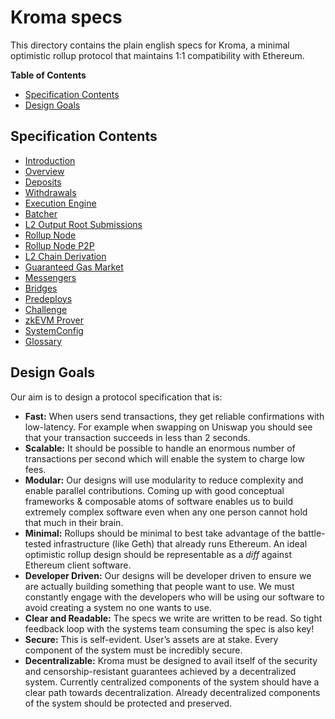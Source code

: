 <!-- DOCTOC SKIP -->
# Kroma specs

This directory contains the plain english specs for Kroma, a minimal optimistic rollup protocol
that maintains 1:1 compatibility with Ethereum.

<!-- START doctoc generated TOC please keep comment here to allow auto update -->
<!-- DON'T EDIT THIS SECTION, INSTEAD RE-RUN doctoc TO UPDATE -->
**Table of Contents**

- [Specification Contents](#specification-contents)
- [Design Goals](#design-goals)

<!-- END doctoc generated TOC please keep comment here to allow auto update -->

## Specification Contents

- [Introduction](./introduction.md)
- [Overview](./protocol/overview.md)
- [Deposits](./protocol/deposits.md)
- [Withdrawals](./protocol/withdrawals.md)
- [Execution Engine](./protocol/exec-engine.md)
- [Batcher](./protocol/batcher.md)
- [L2 Output Root Submissions](./protocol/validator.md)
- [Rollup Node](./protocol/rollup-node.md)
- [Rollup Node P2P](./protocol/rollup-node-p2p.md)
- [L2 Chain Derivation](./protocol/derivation.md)
- [Guaranteed Gas Market](./protocol/guaranteed-gas-market.md)
- [Messengers](./protocol/messengers.md)
- [Bridges](./protocol/bridges.md)
- [Predeploys](./protocol/predeploys.md)
- [Challenge](./fault-proof/challenge.md)
- [zkEVM Prover](./fault-proof/zkevm-prover.md)
- [SystemConfig](./protocol/system-config.md)
- [Glossary](./glossary.md)

## Design Goals

Our aim is to design a protocol specification that is:

- **Fast:** When users send transactions, they get reliable confirmations with low-latency.
  For example when swapping on Uniswap you should see that your transaction succeeds in less than 2
  seconds.
- **Scalable:** It should be possible to handle an enormous number of transactions
  per second which will enable the system to charge low fees.
- **Modular:** Our designs will use modularity to reduce complexity and enable parallel
  contributions. Coming up with good conceptual frameworks & composable atoms of software enables us
  to build extremely complex software even when any one person cannot hold that much in their brain.
- **Minimal:** Rollups should be minimal to best take advantage of the battle-tested infrastructure
  (like Geth) that already runs Ethereum. An ideal optimistic rollup design should be representable
  as a *diff* against Ethereum client software.
- **Developer Driven:** Our designs will be developer driven to ensure we are actually building
  something that people want to use. We must constantly engage with the developers who will be using
  our software to avoid creating a system no one wants to use.
- **Clear and Readable:** The specs we write are written to be read. So tight feedback loop with the
  systems team consuming the spec is also key!
- **Secure:** This is self-evident.
  User’s assets are at stake. Every component of the system must be incredibly secure.
- **Decentralizable:** Kroma must be designed to avail itself of the security and
  censorship-resistant guarantees achieved by a decentralized system.
  Currently centralized components of the system should have a clear path towards decentralization.
  Already decentralized components of the system should be protected and preserved.
